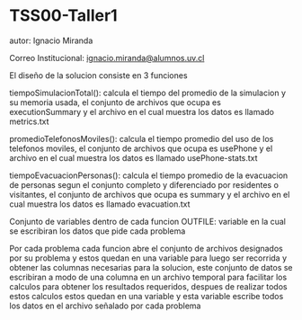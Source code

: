 # TSS00-Taller1
autor: Ignacio Miranda

Correo Institucional: ignacio.miranda@alumnos.uv.cl

El diseño de la solucion consiste en 3 funciones

tiempoSimulacionTotal(): calcula el tiempo del promedio de la simulacion y su memoria usada, el conjunto de archivos que ocupa es executionSummary y el archivo en el cual muestra los datos es llamado metrics.txt

promedioTelefonosMoviles(): calcula el tiempo promedio del uso de los telefonos moviles, el conjunto de archivos que ocupa es usePhone y el archivo en el cual muestra los datos es llamado usePhone-stats.txt

tiempoEvacuacionPersonas(): calcula el tiempo promedio de la evacuacion de personas segun el conjunto completo y diferenciado por residentes o visitantes, el conjunto de archivos que ocupa es summary y el archivo en el cual muestra los datos es llamado evacuation.txt

Conjunto de variables dentro de cada funcion
OUTFILE: variable en la cual se escribiran los datos que pide cada problema


Por cada problema cada funcion abre el conjunto de archivos designados por su problema y estos quedan en una variable para luego ser recorrida y obtener las columnas necesarias para la solucion, este conjunto de datos se escribiran a modo de una columna en un archivo temporal para facilitar los calculos para obtener los resultados requeridos, despues de realizar todos estos calculos estos quedan en una variable y esta variable escribe todos los datos en el archivo señalado por cada problema  
